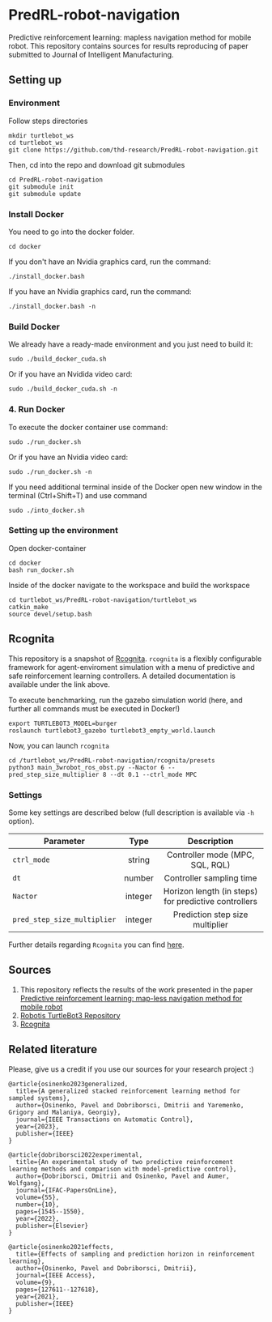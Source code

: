 # PredRL-robot-navigation

Predictive reinforcement learning: mapless navigation method for mobile robot.
This repository contains sources for results reproducing of paper submitted to Journal of Intelligent Manufacturing.

## Setting up

### Environment

Follow steps directories

```
mkdir turtlebot_ws
cd turtlebot_ws
git clone https://github.com/thd-research/PredRL-robot-navigation.git
```

Then, cd into the repo and download git submodules

```
cd PredRL-robot-navigation
git submodule init
git submodule update
```

### Install Docker

You need to go into the docker folder.



```cd docker```
    

If you don't have an Nvidia graphics card, run the command:

    
```./install_docker.bash```
    
    
If you have an Nvidia graphics card, run the command:

   
   ```./install_docker.bash -n```
   
    
### Build Docker
We already have a ready-made environment and you just need to build it:

```sudo ./build_docker_cuda.sh```
    
Or if you have an Nvidida video card:

```sudo ./build_docker_cuda.sh -n```

### 4. Run Docker

To execute the docker container use command:

   
   ```sudo ./run_docker.sh```

Or if you have an Nvidia video card:

  
  ```sudo ./run_docker.sh -n```

    
If you need additional terminal inside of the Docker open new window in the terminal (Ctrl+Shift+T) and use command

    
    sudo ./into_docker.sh
    

### Setting up the environment

Open docker-container

```
cd docker
bash run_docker.sh 
```

Inside of the docker navigate to the workspace and build the workspace

```
cd turtlebot_ws/PredRL-robot-navigation/turtlebot_ws
catkin_make
source devel/setup.bash
```

## Rcognita

This repository is a snapshot of [Rcognita](https://github.com/AIDynamicAction/rcognita.git).
```rcognita``` is a flexibly configurable framework for agent-enviroment simulation with a menu of predictive and safe reinforcement learning controllers. A detailed documentation is available under the link above.

To execute benchmarking, run the gazebo simulation world (here, and further all commands must be executed in Docker!)

```
export TURTLEBOT3_MODEL=burger
roslaunch turtlebot3_gazebo turtlebot3_empty_world.launch
```

Now, you can launch `rcognita`

```
cd /turtlebot_ws/PredRL-robot-navigation/rcognita/presets
python3 main_3wrobot_ros_obst.py --Nactor 6 --pred_step_size_multiplier 8 --dt 0.1 --ctrl_mode MPC
```

### Settings

Some key settings are described below (full description is available via
``-h`` option).


| Parameter                     | Type    | Description                                            |
| ------------------------------|:-------:| :-----------------------------------------------------:|
| ``ctrl_mode``                 | string  | Controller mode (MPC, SQL, RQL)                        |
| ``dt``                        | number  | Controller sampling time                               |
| ``Nactor``                    | integer | Horizon length (in steps) for predictive controllers   |
| ``pred_step_size_multiplier`` | integer | Prediction step size multiplier                        |

Further details regarding ```Rcognita``` you can find [here](https://github.com/thd-research/PredRL-robot-navigation/tree/main/rcognita).

## Sources

1. This repository reflects the results of the work presented in the paper [Predictive reinforcement learning: map-less navigation method for mobile robot](https://link.springer.com/epdf/10.1007/s10845-023-02197-y?sharing_token=9J6qFaLJK8zlSeK8qLZNEfe4RwlQNchNByi7wbcMAY57w8Mfz1J8LlAq2EfEWCpoY-POnUOX83e-aS6Tl6RrOTGyBfSKSkaln5CkSZ38SxWPuKmr5fV63i9fXyhFPGlJiC9brh5lcPucxTDbQQiii7Dmg08v3kaRZ0H_ptlottk%3D)
2. [Robotis TurtleBot3 Repository](https://github.com/ROBOTIS-GIT/turtlebot3)
3. [Rcognita](https://github.com/AIDynamicAction/rcognita)

## Related literature




Please, give us a credit if you use our sources for your research project :)

```
@article{osinenko2023generalized,
  title={A generalized stacked reinforcement learning method for sampled systems},
  author={Osinenko, Pavel and Dobriborsci, Dmitrii and Yaremenko, Grigory and Malaniya, Georgiy},
  journal={IEEE Transactions on Automatic Control},
  year={2023},
  publisher={IEEE}
}

@article{dobriborsci2022experimental,
  title={An experimental study of two predictive reinforcement learning methods and comparison with model-predictive control},
  author={Dobriborsci, Dmitrii and Osinenko, Pavel and Aumer, Wolfgang},
  journal={IFAC-PapersOnLine},
  volume={55},
  number={10},
  pages={1545--1550},
  year={2022},
  publisher={Elsevier}
}

@article{osinenko2021effects,
  title={Effects of sampling and prediction horizon in reinforcement learning},
  author={Osinenko, Pavel and Dobriborsci, Dmitrii},
  journal={IEEE Access},
  volume={9},
  pages={127611--127618},
  year={2021},
  publisher={IEEE}
}
```



